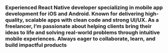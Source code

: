 ### Experienced React Native developer specializing in mobile app development for iOS and Android. Known for delivering high-quality, scalable apps with clean code and strong UI/UX. As a freelancer, I’m passionate about helping clients bring their ideas to life and solving real-world problems through intuitive mobile experiences. Always eager to collaborate, learn, and build impactful products

<!--
**udayarajurs/udayarajurs** is a ✨ _special_ ✨ repository because its `README.md` (this file) appears on your GitHub profile.

Here are some ideas to get you started:

- 🔭 I’m currently working on ...
- 🌱 I’m currently learning ...
- 👯 I’m looking to collaborate on ...
- 🤔 I’m looking for help with ...
- 💬 Ask me about ...
- 📫 How to reach me: ...
- 😄 Pronouns: ...
- ⚡ Fun fact: ...
-->

